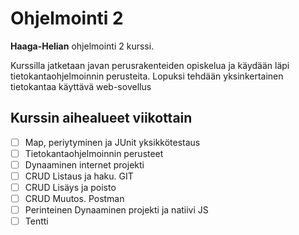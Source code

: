 # Ohjelmointi 2 

**Haaga-Helian** ohjelmointi 2 kurssi. 

Kurssilla jatketaan javan perusrakenteiden opiskelua ja käydään läpi tietokantaohjelmoinnin perusteita.
Lopuksi tehdään yksinkertainen tietokantaa käyttävä web-sovellus

## Kurssin aihealueet viikottain

- [ ]  Map, periytyminen ja JUnit yksikkötestaus
- [ ]  Tietokantaohjelmoinnin perusteet
- [ ]  Dynaaminen internet projekti
- [ ]  CRUD Listaus ja haku. GIT
- [ ]  CRUD Lisäys ja poisto
- [ ]  CRUD Muutos. Postman
- [ ]  Perinteinen Dynaaminen projekti ja natiivi JS
- [ ]  Tentti
